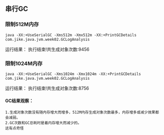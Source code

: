 ## 串行GC

### 限制512M内存
```
java -XX:+UseSerialGC -Xms512m -Xmx512m -XX:+PrintGCDetails com.jike.java.jvm.week02.GCLogAnalysis
```
运行结果：
  执行结束!共生成对象次数:9456

### 限制1024M内存
```
java -XX:+UseSerialGC -Xms1024m -Xmx1024m -XX:+PrintGCDetails com.jike.java.jvm.week02.GCLogAnalysis
```
运行结果：
    执行结束!共生成对象次数:8756
    
#### GC结果观察：
    1.生成对象次数没有随内存增大而增多，512M内存生成对象次数最多，内存增多或减少效果都会减弱。
    2.GC次数和GC总耗时是着内存增大而减少的。
    这有点奇怪

## 
    
    
